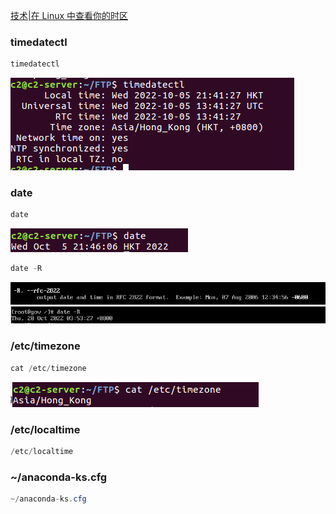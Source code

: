 [技术|在 Linux 中查看你的时区](https://linux.cn/article-7970-1.html#:~:text=%E5%9C%A8%20Linux%20%E4%B8%AD%E6%9F%A5%E7%9C%8B%E4%BD%A0%E7%9A%84%E6%97%B6%E5%8C%BA%201%201%E3%80%81%E6%88%91%E4%BB%AC%E4%BB%8E%E4%BD%BF%E7%94%A8%E4%BC%A0%E7%BB%9F%E7%9A%84%20date%20%E5%91%BD%E4%BB%A4%E5%BC%80%E5%A7%8B,2%202%E3%80%81%E6%8E%A5%E4%B8%8B%E6%9D%A5%EF%BC%8C%E4%BD%A0%E5%90%8C%E6%A0%B7%E5%8F%AF%E4%BB%A5%E7%94%A8%20timedatectl%20%E5%91%BD%E4%BB%A4%203%203%E3%80%81%E8%BF%9B%E4%B8%80%E6%AD%A5%EF%BC%8C%E6%98%BE%E7%A4%BA%E6%96%87%E4%BB%B6%20%2Fetc%2Ftimezone%20%E7%9A%84%E5%86%85%E5%AE%B9)
### timedatectl
```java
timedatectl
```
![image.png](./images/20231018_0006508727.png)
### date
```java
date
```
![image.png](./images/20231018_0006514626.png)
```java
date -R
```
![image.png](./images/20231018_0006517325.png)<br />![image.png](./images/20231018_0006523050.png)
### /etc/timezone
```java
cat /etc/timezone
```
![image.png](./images/20231018_0006539088.png)
### /etc/localtime
```java
/etc/localtime
```
### ~/anaconda-ks.cfg
```java
~/anaconda-ks.cfg
```
